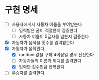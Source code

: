# 구현 명세
- [ ] 사용자에게서 자동차 이름을 부여받는다
  - [ ] 입력받은 폼이 적절한지 검증한다
  - [ ] 자동차 이름이 5글자를 넘는지 검증한다
- [X] 자동차가 움직을 횟수를 입력받는다
- [X] 자동차가 움직인다
  - [X] random 값을 구해 4이상일 경우 전진한다
  - [ ] 자동차들의 이름과 위치를 출력한다
  - [X] 입력한 횟수만큼 반복한다
- [ ] 우승자를 출력한다